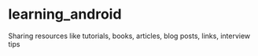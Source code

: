 # learning_android
Sharing resources like tutorials, books, articles, blog posts, links, interview tips
